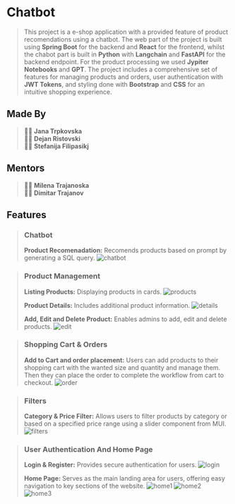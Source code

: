# Chatbot

> This project is a e-shop application with a provided feature of product recomendations using a chatbot. The web part of the project is built using **Spring Boot** for the backend and **React** for the frontend, whilst the chabot part is built in **Python** with **Langchain** and **FastAPI** for the backend endpoint. For the product processing we used **Jypiter Notebooks** and **GPT**. The project includes a comprehensive set of features for managing products and orders, user authentication with **JWT Tokens**, and styling done with **Bootstrap** and **CSS** for an intuitive shopping experience.

## Made By
> :woman_student: **Jana Trpkovska**  
> :man_student: **Dejan Ristovski**   
> :woman_student: **Stefanija Filipasikj**

## Mentors
> :woman_technologist: **Milena Trajanoska**   
> :technologist: **Dimitar Trajanov**   


## Features

> ### Chatbot
> **Product Recomenadation:** Recomends products based on prompt by generating a SQL query.
> ![chatbot](https://github.com/user-attachments/assets/d54fe346-319a-418a-991d-77b29c52cf0c)

> ### Product Management
> **Listing Products:** Displaying products in cards.
> ![products](https://github.com/user-attachments/assets/351688ee-5c6b-48e3-a510-a1328f075a03)
> 
> **Product Details:** Includes additional product information.
> ![details](https://github.com/user-attachments/assets/be5f8c65-82d2-45cb-8446-9c46e1441a3b)
>
> **Add, Edit and Delete Product:** Enables admins to add, edit and delete products.
> ![edit](https://github.com/user-attachments/assets/1082abfb-237a-4814-85f9-6f7b0e5b5a05)

> ### Shopping Cart & Orders
> **Add to Cart and order placement:** Users can add products to their shopping cart with the wanted size and quantity and manage them. Then they can place the order to complete the  workflow from cart to checkout.
>  ![order](https://github.com/user-attachments/assets/6fc8d550-e5b9-4f6e-9945-b379a3c453dc)

> ### Filters
> **Category & Price Filter:** Allows users to filter products by category or based on a specified price range using a slider component from MUI.   
> ![filters](https://github.com/user-attachments/assets/26e5cf69-b461-44f6-abd6-624af45edf1e)

> ### User Authentication And Home Page
> **Login & Register:** Provides secure authentication for users.
> ![login](https://github.com/user-attachments/assets/f0bd3aae-aabb-435e-b9c9-cba1005ff678)
>
> **Home Page:** Serves as the main landing area for users, offering easy navigation to key sections of the website.
> ![home1](https://github.com/user-attachments/assets/e4c86153-c01f-4dbd-b8db-44cb743cba40)
> ![home2](https://github.com/user-attachments/assets/4a955484-87de-4d1e-940a-a3001ddfab18)
> ![home3](https://github.com/user-attachments/assets/5ac21c0d-f9ae-4b9e-8324-6acbc7e71d27)
